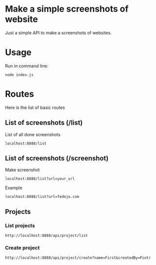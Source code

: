# Make a simple screenshots of website
Just a simple API to make a screenshots of websites.

# Usage
Run in command line:
```
node index.js
```

# Routes
Here is the list of basic routes

## List of screenshots (/list)
List of all done screenshots
```
localhost:8888/list
```

## List of screenshots (/screenshot)
Make screenshot
```
localhost:8888/list?url=your_url
```

Example
```
localhost:8888/list?url=fedojo.com
```


## Projects


### List projects
```
http://localhost:8888/api/project/list
```

### Create project
```
http://localhost:8888/api/project/create?name=First&createdBy=Piotr
```